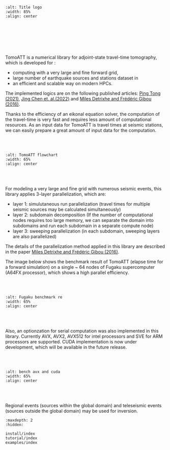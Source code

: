 
#

<br />

```{image} ./_static/TomoATT_logo_2.png
:alt: Title logo
:width: 85%
:align: center
```

<br />
<br />
<br />
<br />
<br />


TomoATT is a numerical library for adjoint-state travel-time tomography, which is developed for :
- computing with a very large and fine forward grid,
- large number of earthquake sources and stations dataset in
- an efficient and scalable way on modern HPCs.

The implemented logics are on the following published articles: 
[Ping Tong (2021)](https://agupubs.onlinelibrary.wiley.com/doi/10.1029/2021JB021818), [Jing Chen et. al.(2022)]()
and [Miles Detrixhe and Frédéric Gibou (2016)](https://doi.org/10.1016/j.jcp.2016.06.023). 

Thanks to the efficiency of an eikonal equation solver, the computation of the travel-time is very fast and requires less amount of computational resources.
As an input data for TomoATT is travel times at seismic stations, we can easily prepare a great amount of input data for the computation.

<br />
<br />

```{image} _static/Esfast_flowchart.drawio.png
:alt: TomoATT flowchart
:width: 65%
:align: center
```

<br />
<br />

For modeling a very large and fine grid with numerous seismic events, this library applies 3-layer parallelization, which are:
- layer 1: simulutaneous run parallelization (travel times for multiple seismic sources may be calculated simultaneously)
- layer 2: subdomain decomposition (If the number of computational nodes requires too large memory, we can separate the domain into subdomains and run each subdomain in a separate compute node)
- layer 3: sweeping parallelization (in each subdomain, sweeping layers are also parallelized)

The details of the parallelization method applied in this library are described in the paper [Miles Detrixhe and Frédéric Gibou (2016)](https://doi.org/10.1016/j.jcp.2016.06.023).

The image below shows the benchmark result of TomoATT (elapse time for a forward simulation) on a single ~ 64 nodes of Fugaku supercomputer (A64FX processor), which shows a high parallel efficiency. 

<br />
<br />

```{image} ./_static/Fugaku_benchmark.png
:alt: Fugaku benchmark re   
:width: 65%
:align: center
```

<br />
<br />


Also, an optionzation for serial computation was also implemented in this library. Currently AVX, AVX2, AVX512 for intel processors and SVE for ARM processors are supported.
CUDA implementation is now under development, which will be available in the future release.

<br />
<br />

```{image} ./_static/bench_avx_cuda.png
:alt: bench avx and cuda
:width: 65%
:align: center
```
<br />
<br />


Regional events (sources within the global domain) and teleseismic events (sources outside the global domain) may be used for inversion.




```{toctree}
:maxdepth: 2
:hidden:

install/index
tutorial/index
examples/index

```
